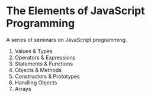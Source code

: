 The Elements of JavaScript Programming
======================================

A series of seminars on JavaScript programming.

1.  Values & Types
2.  Operators & Expressions
3.  Statements & Functions
4.  Objects & Methods
5.  Constructors & Prototypes
6.  Handling Objects
7.  Arrays
